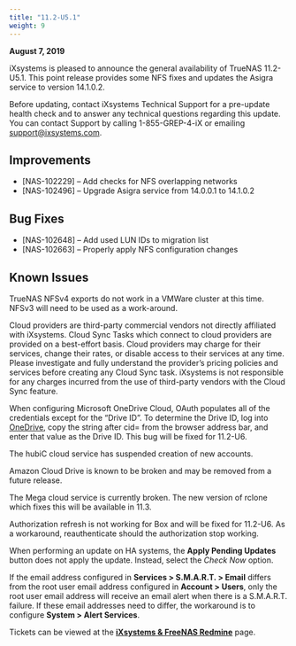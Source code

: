 ```yaml
---
title: "11.2-U5.1"
weight: 9
---
```


**August 7, 2019**

iXsystems is pleased to announce the general availability of TrueNAS 11.2-U5.1. This point release provides some NFS fixes and updates the Asigra service to version 14.1.0.2.

Before updating, contact iXsystems Technical Support for a pre-update health check and to answer any technical questions regarding this update. You can contact Support by calling 1-855-GREP-4-iX or emailing support@ixsystems.com.

## Improvements

+ [NAS-102229] – Add checks for NFS overlapping networks
+ [NAS-102496] – Upgrade Asigra service from 14.0.0.1 to 14.1.0.2

## Bug Fixes

+ [NAS-102648] – Add used LUN IDs to migration list
+ [NAS-102663] – Properly apply NFS configuration changes
 
## Known Issues

TrueNAS NFSv4 exports do not work in a VMWare cluster at this time. NFSv3 will need to be used as a work-around.

Cloud providers are third-party commercial vendors not directly affiliated with iXsystems. Cloud Sync Tasks which connect to cloud providers are provided on a best-effort basis. Cloud providers may charge for their services, change their rates, or disable access to their services at any time. Please investigate and fully understand the provider’s pricing policies and services before creating any Cloud Sync task. iXsystems is not responsible for any charges incurred from the use of third-party vendors with the Cloud Sync feature.

When configuring Microsoft OneDrive Cloud, OAuth populates all of the credentials except for the “Drive ID”. To determine the Drive ID, log into [OneDrive](https://www.microsoft.com/en-us/microsoft-365/onedrive/online-cloud-storage), copy the string after cid= from the browser address bar, and enter that value as the Drive ID. This bug will be fixed for 11.2-U6.

The hubiC cloud service has suspended creation of new accounts.

Amazon Cloud Drive is known to be broken and may be removed from a future release.

The Mega cloud service is currently broken. The new version of rclone which fixes this will be available in 11.3.

Authorization refresh is not working for Box and will be fixed for 11.2-U6. As a workaround, reauthenticate should the authorization stop working.

When performing an update on HA systems, the **Apply Pending Updates** button does not apply the update. Instead, select the *Check Now* option.

If the email address configured in **Services > S.M.A.R.T. > Email** differs from the root user email address configured in **Account > Users**, only the root user email address will receive an email alert when there is a S.M.A.R.T. failure. If these email addresses need to differ, the workaround is to configure **System > Alert Services**.

Tickets can be viewed at the [**iXsystems & FreeNAS Redmine**](https://redmine.ixsystems.com/issues/) page.
